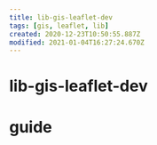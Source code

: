 ```yaml
---
title: lib-gis-leaflet-dev
tags: [gis, leaflet, lib]
created: 2020-12-23T10:50:55.887Z
modified: 2021-01-04T16:27:24.670Z
---
```


# lib-gis-leaflet-dev

# guide
